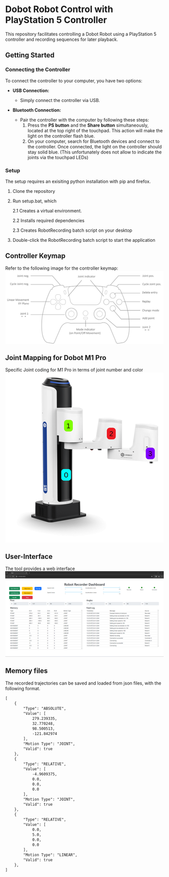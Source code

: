 # Dobot Robot Control with PlayStation 5 Controller

This repository facilitates controlling a Dobot Robot using a PlayStation 5 controller and recording sequences for later
playback.

## Getting Started

### Connecting the Controller

To connect the controller to your computer, you have two options:

- **USB Connection:**
    - Simply connect the controller via USB.

- **Bluetooth Connection:**
    - Pair the controller with the computer by following these steps:
        1. Press the **PS button** and the **Share button** simultaneously,
           located at the top right of the touchpad. This action will make the
           light on the controller flash blue.
        2. On your computer, search for Bluetooth devices and connect to the
           controller. Once connected, the light on the controller should stay
           solid blue. (This unfortunately does not allow to indicate the joints
           via the touchpad LEDs)

### Setup

The setup requires an exisiting python installation with pip and firefox.

1. Clone the repository
2. Run setup.bat, which
   
    2.1 Creates a virtual environment.
   
    2.2 Installs required dependencies
   
    2.3 Creates RobotRecording batch script on your desktop
4. Double-click the RobotRecording batch script to start the application

## Controller Keymap

Refer to the following image for the controller keymap:
![keymap.png](doc%2Fkeymap.png)

## Joint Mapping for Dobot M1 Pro

Specific Joint coding for M1 Pro in terms of joint number and color
![joints.png](doc%2Fjoints.png)

## User-Interface

The tool provides a web interface
![user_interface.png](doc%2Fuser_interface.png)

## Memory files

The recorded trajectories can be saved and loaded from json files, with the following format.

```
[
    {
        "Type": "ABSOLUTE",
        "Value": [
            279.239335,
            32.770248,
            98.500513,
            -121.842974
        ],
        "Motion Type": "JOINT",
        "Valid": true
    },
    {
        "Type": "RELATIVE",
        "Value": [
            -4.9609375,
            0.0,
            0.0,
            0.0
        ],
        "Motion Type": "JOINT",
        "Valid": true
    },
    {
        "Type": "RELATIVE",
        "Value": [
            0.0,
            5.0,
            0.0,
            0.0
        ],
        "Motion Type": "LINEAR",
        "Valid": true
    },
]
```
